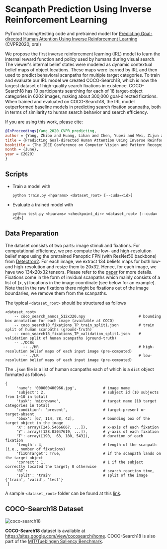 # Scanpath Prediction Using Inverse Reinforcement Learning

PyTorch training/testing code and pretrained model for [Predicting Goal-directed Human Attention Using Inverse Reinforcement Learning](https://arxiv.org/abs/2005.14310) (CVPR2020, oral)

We propose the first inverse reinforcement learning (IRL) model to learn the internal reward function and policy used by humans during visual search. The viewer's internal belief states were modeled as dynamic contextual belief maps of object locations. These maps were learned by IRL and then used to predict behavioral scanpaths for multiple target categories. To train and evaluate our IRL model we created COCO-Search18, which is now the largest dataset of high-quality search fixations in existence. COCO-Search18 has 10 participants searching for each of 18 target-object categories in 6202 images, making about 300,000 goal-directed fixations. When trained and evaluated on COCO-Search18, the IRL model outperformed baseline models in predicting search fixation scanpaths, both in terms of similarity to human search behavior and search efficiency.

If you are using this work, please cite:
```bibtex
@InProceedings{Yang_2020_CVPR_predicting,
author = {Yang, Zhibo and Huang, Lihan and Chen, Yupei and Wei, Zijun and Ahn, Seoyoung and Samaras, Dimitris and Zelinsky, Gregory and and Hoai, Minh},
title = {Predicting Goal-directed Human Attention Using Inverse Reinforcement Learning},
booktitle = {The IEEE Conference on Computer Vision and Pattern Recognition (CVPR)},
month = {June},
year = {2020}
}
```

## Scripts
- Train a model with
    ```
    python train.py <hparams> <dataset_root> [--cuda=<id>]
    ```
- Evaluate a trained model with
    ```
    python test.py <hparams> <checkpoint_dir> <dataset_root> [--cuda=<id>]
    ```
    
## Data Preparation
The dataset consists of two parts: image stimuli and fixations. For computational efficiency, we pre-compute the low- and high-resolution belief maps using the pretrained Panoptic FPN (with ResNet50 backbone) from [Detectron2](https://github.com/facebookresearch/detectron2).
For each image, we extract 134 beliefs maps for both low- and high-resolution and resize them to 20x32. Hence, for each image, we have two 134x20x32 tensors. Please refer to the [paper](https://arxiv.org/pdf/2005.14310.pdf) for more details.
Fixations come in the form of invidual scanpaths which mainly consists of a list of (x, y) locations in the image coordinate (see below for an example). Note that in the raw fixations there might be fixations out of the image boundaries, we remove them from the scanpaths.

The typical `<dataset_root>` should be structured as follows
```
<dataset_root>
    -- coco_search_annos_512x320.npy                        # bounding box annotation for each image (available at COCO)
    -- coco_search18_fixations_TP_train_split1.json         # train split of human scanpaths (ground-truth)
    -- coco_search18_fixations_TP_validation_split1.json    # validation split of human scanpaths (ground-truth)
    -- ./DCBs
        -- ./HR                                             # high-resolution belief maps of each input image (pre-computed)
        -- ./LR                                             # low-resolution belief maps of each input image (pre-computed)
```
The `.json` file is a list of human scanpaths each of which is a `dict` object formated as follows
```
{
     'name': '000000400966.jpg',            # image name
     'subject': 2,                          # subject id (10 subjects from 1~10 in total)
     'task': 'microwave',                   # target name (18 target categories in total)
     'condition': 'present',                # target-present or target-absent
     'bbox': [67, 114, 78, 42],             # bounding box of the target object in the image
     'X': array([245.54666667, ...]),       # x-axis of each fixation
     'Y': array([128.03047619, ...]),       # y-axis of each fixation
     'T': array([190,  63, 180, 543]),      # duration of each fixation
     'length': 4,                           # length of the scanpath (i.e., number of fixations)
     'fixOnTarget': True,                   # if the scanpath lands on the target object
     'correct': 1,                          # 1 if the subject correctly located the target; 0 otherwise
     'RT':                                  # search reaction time,
     'split': 'train'                       # split of the image {'train', 'valid', 'test'}
 }
```
A sample `<dataset_root>` folder can be found at this [link](https://drive.google.com/open?id=1spD2_Eya5S5zOBO3NKILlAjMEC3_gKWc).

## COCO-Search18 Dataset
![coco-search18](./coco_search18_logo.png)

**COCO-Search18** dataset is available at https://sites.google.com/view/cocosearch/home. COCO-Search18 is also part of the [MIT/Tuebingen Saliency Benchmark](https://saliency.tuebingen.ai/datasets/COCO-Search18/index_new.html).
